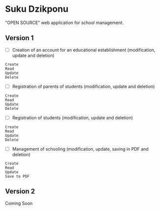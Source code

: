 # Suku Dzikponu

"OPEN SOURCE" web application for school management.

## Version 1
- [ ] Creation of an account for an educational establishment (modification, update and deletion)
```
Create
Read
Update
Delete
```
- [ ] Registration of parents of students (modification, update and deletion)
```
Create
Read
Update
Delete
```
- [ ] Registration of students (modification, update and deletion)
```
Create
Read
Update
Delete
```
- [ ] Management of schooling (modification, update, saving in PDF and deletion)
```
Create
Read
Update
Save to PDF
```

## Version 2

Coming Soon